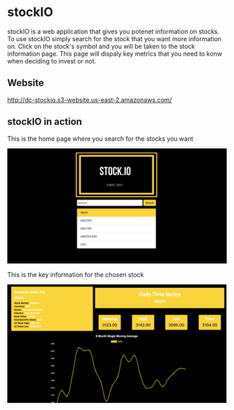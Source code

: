 # stockIO

stockIO is a web application that gives you potenet information on stocks. To use stockIO simply search
for the stock that you want more information on. Click on the stock's symbol and you will be taken
to the stock information page. This page will dispaly key metrics that you need to konw when deciding
to invest or not.

## Website

http://dc-stockio.s3-website.us-east-2.amazonaws.com/

## stockIO in action

This is the home page where you search for the stocks you want

![stock search page](https://github.com/SmitharyZach/stockIO/blob/main/stockSearch.png)

This is the key information for the chosen stock

![stock info page](https://github.com/SmitharyZach/stockIO/blob/main/stockInfo.png)
